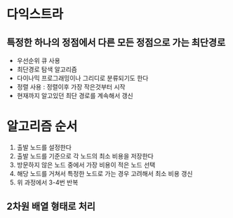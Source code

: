 # 다익스트라

## 특정한 하나의 정점에서 다른 모든 정점으로 가는 최단경로

- 우선순위 큐 사용
- 최단경로 탐색 알고리즘
- 다이나믹 프로그래밍이나 그리디로 분류되기도 한다
- 정렬 사용 : 정렬이후 가장 작은것부터 시작
- 현재까지 알고있던 최단 경로를 계속해서 갱신

# 알고리즘 순서

1. 출발 노드를 설정한다
2. 출발 노드를 기준으로 각 노드의 최소 비용을 저장한다
3. 방문하지 않은 노드 중에서 가장 비용이 적은 노드 선택
4. 해당 노드를 거쳐서 특정한 노드로 가는 경우 고려해서 최소 비용 갱신
5. 위 과정에서 3-4번 반복

## 2차원 배열 형태로 처리

